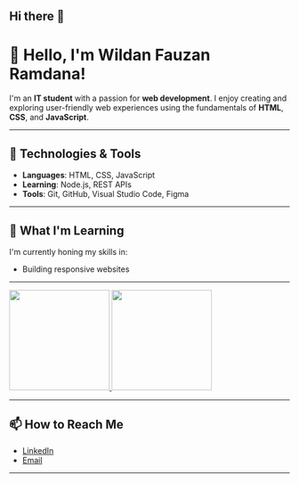 ## Hi there 👋

# 👋 Hello, I'm Wildan Fauzan Ramdana!

I'm an **IT student** with a passion for **web development**. I enjoy creating and exploring user-friendly web experiences using the fundamentals of **HTML**, **CSS**, and **JavaScript**. 

---

## 🔧 Technologies & Tools
- **Languages**: HTML, CSS, JavaScript
- **Learning**: Node.js, REST APIs
- **Tools**: Git, GitHub, Visual Studio Code, Figma

---

## 🌱 What I'm Learning
I'm currently honing my skills in:
- Building responsive websites

---

<p align="left">
<a href="https://github.com/wildanfauzanr">
  <img height="180em" src="https://github-readme-stats-eight-theta.vercel.app/api?username=wildanfauzanr&show_icons=true&theme=algolia&include_all_commits=true&count_private=true"/>
  <img height="180em" src="https://github-readme-stats-eight-theta.vercel.app/api/top-langs/?username=wildanfauzanr&layout=compact&theme=algolia"/>
</a>
</p>

---

## 📫 How to Reach Me
- [LinkedIn](https://www.linkedin.com/in/wildanfauzanramdana/) 
- [Email](mailto:wildanfauzan2027gmail.com)

---

<!--
**wildanfauzanr/wildanfauzanr** is a ✨ _special_ ✨ repository because its `README.md` (this file) appears on your GitHub profile.

Here are some ideas to get you started:

- 🔭 I’m currently working on ...
- 🌱 I’m currently learning ...
- 👯 I’m looking to collaborate on ...
- 🤔 I’m looking for help with ...
- 💬 Ask me about ...
- 📫 How to reach me: ...
- 😄 Pronouns: ...
- ⚡ Fun fact: ...
-->
